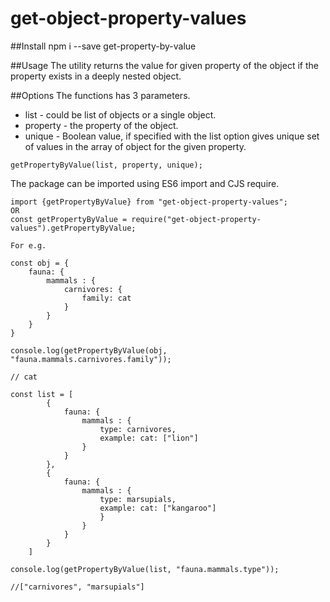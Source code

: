 # get-object-property-values

##Install
npm i --save get-property-by-value

##Usage
The utility returns the value for given property of the object if the property exists in a deeply nested object.

##Options
The functions has 3 parameters. 
- list - could be list of objects or a single object.
- property - the property of the object.
- unique - Boolean value, if specified with the list option gives unique set of values in the array of object for the given property.
```
getPropertyByValue(list, property, unique);
```
The package can be imported using ES6 import and CJS require.
```
import {getPropertyByValue} from "get-object-property-values";
OR
const getPropertyByValue = require("get-object-property-values").getPropertyByValue;
```

```
For e.g. 

const obj = {
    fauna: {
        mammals : {
            carnivores: {
                family: cat
            }
        }
    }
}

console.log(getPropertyByValue(obj, "fauna.mammals.carnivores.family"));

// cat

const list = [
        {
            fauna: {
                mammals : {
                    type: carnivores,
                    example: cat: ["lion"]
                }
            }
        },
        {
            fauna: {
                mammals : {
                    type: marsupials,
                    example: cat: ["kangaroo"]
                    }
                }
            }
        }
    ]

console.log(getPropertyByValue(list, "fauna.mammals.type"));

//["carnivores", "marsupials"]
```

